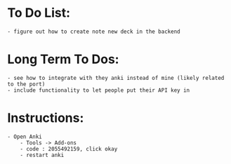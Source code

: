 # To Do List:
    - figure out how to create note new deck in the backend 

# Long Term To Dos:
    - see how to integrate with they anki instead of mine (likely related to the port)
    - include functionality to let people put their API key in

# Instructions: 
    - Open Anki
        - Tools -> Add-ons
        - code : 2055492159, click okay
        - restart anki

    